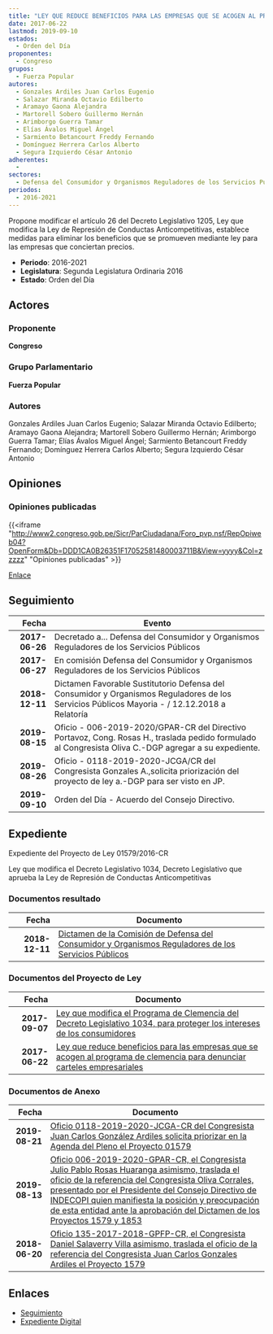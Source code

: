 ```yaml
---
title: "LEY QUE REDUCE BENEFICIOS PARA LAS EMPRESAS QUE SE ACOGEN AL PROGRAMA DE CLEMENCIA PARA DENUNCIAR CARTELES EMPRESARIALES"
date: 2017-06-22
lastmod: 2019-09-10
estados: 
  - Orden del Día
proponentes: 
  - Congreso
grupos: 
  - Fuerza Popular
autores: 
  - Gonzales Ardiles Juan Carlos Eugenio
  - Salazar Miranda Octavio Edilberto
  - Aramayo Gaona Alejandra
  - Martorell Sobero Guillermo Hernán
  - Arimborgo Guerra Tamar
  - Elías Ávalos Miguel Ángel
  - Sarmiento Betancourt Freddy Fernando
  - Domínguez Herrera Carlos Alberto
  - Segura Izquierdo César Antonio
adherentes: 
  - 
sectores: 
  - Defensa del Consumidor y Organismos Reguladores de los Servicios Públicos
periodos: 
  - 2016-2021
---
```


Propone modificar el artículo 26 del Decreto Legislativo 1205, Ley que modifica la Ley de Represión de Conductas Anticompetitivas, establece medidas para eliminar los beneficios que se promueven mediante ley para las empresas que conciertan precios.

- **Periodo**: 2016-2021
- **Legislatura**: Segunda Legislatura Ordinaria 2016
- **Estado**: Orden del Día

## Actores

### Proponente

**Congreso**

### Grupo Parlamentario

**Fuerza Popular**

### Autores

Gonzales Ardiles Juan Carlos Eugenio; Salazar Miranda Octavio Edilberto; Aramayo Gaona Alejandra; Martorell Sobero Guillermo Hernán; Arimborgo Guerra Tamar; Elías Ávalos Miguel Ángel; Sarmiento Betancourt Freddy Fernando; Domínguez Herrera Carlos Alberto; Segura Izquierdo César Antonio


## Opiniones

### Opiniones publicadas

{{<iframe "http://www2.congreso.gob.pe/Sicr/ParCiudadana/Foro_pvp.nsf/RepOpiweb04?OpenForm&Db=DDD1CA0B26351F17052581480003711B&View=yyyy&Col=zzzzz" "Opiniones publicadas" >}}

[Enlace](http://www2.congreso.gob.pe/Sicr/ParCiudadana/Foro_pvp.nsf/RepOpiweb04?OpenForm&Db=DDD1CA0B26351F17052581480003711B&View=yyyy&Col=zzzzz)

## Seguimiento

| Fecha | Evento |
|------:|--------|
| **2017-06-26** | Decretado a... Defensa del Consumidor y Organismos Reguladores de los Servicios Públicos|
| **2017-06-27** | En comisión Defensa del Consumidor y Organismos Reguladores de los Servicios Públicos|
| **2018-12-11** | Dictamen Favorable Sustitutorio Defensa del Consumidor y Organismos Reguladores de los Servicios Públicos Mayoria - / 12.12.2018 a Relatoría|
| **2019-08-15** | Oficio - 006-2019-2020/GPAR-CR del Directivo Portavoz, Cong. Rosas H., traslada pedido formulado al Congresista Oliva C.-DGP agregar a su expediente.|
| **2019-08-26** | Oficio - 0118-2019-2020-JCGA/CR del Congresista Gonzales A.,solicita priorización del proyecto de ley a.-DGP para ser visto en JP.|
| **2019-09-10** | Orden del Día - Acuerdo del Consejo Directivo.|


## Expediente

Expediente del Proyecto de Ley 01579/2016-CR

Ley que modifica el Decreto Legislativo 1034, Decreto Legislativo que aprueba la Ley de Represión de Conductas Anticompetitivas


### Documentos resultado

| Fecha | Documento |
|------:|--------|
| **2018-12-11** | [Dictamen de la Comisión de Defensa del Consumidor y Organismos Reguladores de los Servicios Públicos](http://www.leyes.congreso.gob.pe/Documentos/2016_2021/Dictamenes/Proyectos_de_Ley/01579DC06MAY20181211.pdf) |

### Documentos del Proyecto de Ley

| Fecha | Documento |
|------:|--------|
| **2017-09-07** | [Ley que modifica el Programa de Clemencia del Decreto Legislativo 1034, para proteger los intereses de los consumidores](http://www.leyes.congreso.gob.pe/Documentos/2016_2021/Proyectos_de_Ley_y_de_Resoluciones_Legislativas/PL0185320170907.pdf) |
| **2017-06-22** | [Ley que reduce beneficios para las empresas que se acogen al programa de clemencia para denunciar carteles empresariales](http://www.leyes.congreso.gob.pe/Documentos/2016_2021/Proyectos_de_Ley_y_de_Resoluciones_Legislativas/PL0157920170622..pdf) |

### Documentos de Anexo

| Fecha | Documento |
|------:|--------|
| **2019-08-21** | [Oficio 0118-2019-2020-JCGA-CR del Congresista Juan Carlos González Ardiles solicita priorizar en la Agenda del Pleno el Proyecto 01579](http://www.leyes.congreso.gob.pe/Documentos/2016_2021/Oficios/Congresistas/OFICIO-0118-2019-2020-JCGA-CR.pdf) |
| **2019-08-13** | [Oficio 006-2019-2020-GPAR-CR, el Congresista Julio Pablo Rosas Huaranga asimismo, traslada el oficio de la referencia del Congresista Oliva Corrales, presentado por el Presidente del Consejo Directivo de INDECOPI quien manifiesta la posición y preocupación de esta entidad ante la aprobación del Dictamen de los Proyectos 1579 y 1853](http://www.leyes.congreso.gob.pe/Documentos/2016_2021/Oficios/Congresistas/OFICIO-006-2019-2020-GPAR-CR.pdf) |
| **2018-06-20** | [Oficio 135-2017-2018-GPFP-CR, el Congresista Daniel Salaverry Villa asimismo, traslada el oficio de la referencia del Congresista Juan Carlos Gonzales Ardiles el Proyecto 1579](http://www.leyes.congreso.gob.pe/Documentos/2016_2021/Oficios/Congresistas/OFICIO-135-2017-2018-GPFP.pdf) |

## Enlaces 

- [Seguimiento](http://www2.congreso.gob.pehttp://www2.congreso.gob.pe/Sicr/TraDocEstProc/CLProLey2016.nsf/f7fff46988ca05b1052578e100829cc7/db7b5fa445d9dab705258147007a18e7?OpenDocument)
- [Expediente Digital](http://www2.congreso.gob.pehttp://www2.congreso.gob.pe/Sicr/TraDocEstProc/CLProLey2016.nsf/f7fff46988ca05b1052578e100829cc7/db7b5fa445d9dab705258147007a18e7?OpenDocument&Click=05257FB7005EB655.eb71d0cf91d8294e05256cdf006b5706/$Body/0.1C6C)
